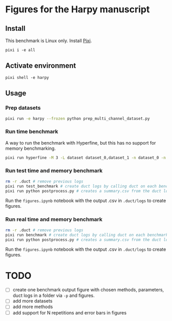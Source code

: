 # Figures for the Harpy manuscript

## Install
This benchmark is Linux only. Install [Pixi](https://pixi.sh/latest/).

```
pixi i -e all
```

## Activate environment
```
pixi shell -e harpy
```

## Usage

### Prep datasets
```bash
pixi run -e harpy --frozen python prep_multi_channel_dataset.py
```

### Run time benchmark
A way to run the benchmark with Hyperfine, but this has no support for memory benchmarking.

```bash
pixi run hyperfine -M 3 -L dataset dataset_0,dataset_1 -n dataset_0 -n dataset_1 -w 1 'pixi run -e all --frozen python benchmark.py data/{dataset}.zarr'
```

### Run test time and memory benchmark
```bash
rm -r .duct # remove previous logs
pixi run test_benchmark # create duct logs by calling duct on each benchmark sample
pixi run python postprocess.py # creates a summary.csv from the duct logs
```

Run the `figures.ipynb` notebook with the output .csv in `.duct/logs` to create figures.

### Run real time and memory benchmark
```bash
rm -r .duct # remove previous logs
pixi run benchmark # create duct logs by calling duct on each benchmark sample
pixi run python postprocess.py # creates a summary.csv from the duct logs
```

Run the `figures.ipynb` notebook with the output .csv in `.duct/logs` to create figures.

# TODO

- [ ] create one benchmark output figure with chosen methods, parameters, duct logs in a folder via `-p` and figures.
- [ ] add more datasets
- [ ] add more methods
- [ ] add support for N repetitions and error bars in figures
